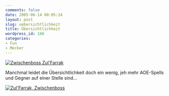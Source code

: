 ```yaml
---
comments: false
date: 2005-06-14 00:05:24
layout: post
slug: uebersichtlichkeit
title: Übersichtlichkeit
wordpress_id: 166
categories:
- Fun
- Mecker
---
```


[![Zwischenboss Zul'Farrak](http://photos15.flickr.com/19188616_6d92f12df4.jpg)](http://www.flickr.com/photos/walsweer/19188616/)

Manchmal leidet die Übersichtlichkeit doch ein wenig, jeh mehr AOE-Spells und Gegner auf einer Stelle sind...

[![Zul'Farrak, Zwischenboss](http://photos14.flickr.com/19188181_eba0f13e09.jpg)](http://www.flickr.com/photos/walsweer/19188181/)

